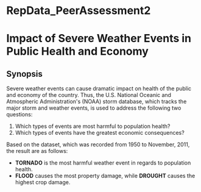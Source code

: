# RepData_PeerAssessment2

# Impact of Severe Weather Events in Public Health and Economy

## Synopsis

Severe weather events can cause dramatic impact on health of the public and economy of the country. Thus, the U.S. National Oceanic and Atmospheric Administration's (NOAA) storm database, which tracks the major storm and weather events, is used to address the following two questions:

1. Which types of events are most harmful to population health?
2. Which types of events have the greatest economic consequences?

Based on the dataset, which was recorded from 1950 to November, 2011, the result are as follows:

* __TORNADO__ is the most harmful weather event in regards to population health.
* __FLOOD__ causes the most property damage, while __DROUGHT__ causes the highest crop damage.
